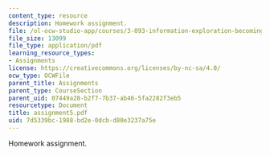```yaml
---
content_type: resource
description: Homework assignment.
file: /ol-ocw-studio-app/courses/3-093-information-exploration-becoming-a-savvy-scholar-fall-2006/7d5339bc1988bd2e0dcbd80e3237a75e_assignment5.pdf
file_size: 13099
file_type: application/pdf
learning_resource_types:
- Assignments
license: https://creativecommons.org/licenses/by-nc-sa/4.0/
ocw_type: OCWFile
parent_title: Assignments
parent_type: CourseSection
parent_uid: 07449a28-b2f7-7b37-ab46-5fa2282f3eb5
resourcetype: Document
title: assignment5.pdf
uid: 7d5339bc-1988-bd2e-0dcb-d80e3237a75e
---
```

Homework assignment.